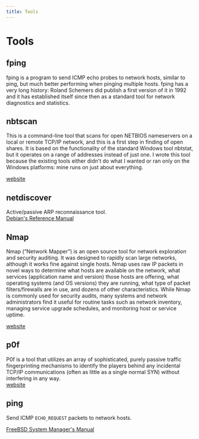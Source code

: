 ```yaml
---
title: Tools
---
```


# Tools

## fping

fping is a program to send ICMP echo probes to network hosts, similar to ping, but much better performing when pinging multiple hosts. fping has a very long history: Roland Schemers did publish a first version of it in 1992 and it has established itself since then as a standard tool for network diagnostics and statistics.

## nbtscan

This is a command-line tool that scans for open NETBIOS nameservers on a local or remote TCP/IP network, and this is a first step in finding of open shares. It is based on the functionality of the standard Windows tool nbtstat, but it operates on a range of addresses instead of just one. I wrote this tool because the existing tools either didn't do what I wanted or ran only on the Windows platforms: mine runs on just about everything.

[website](http://www.unixwiz.net/tools/nbtscan.html)

## netdiscover

Active/passive ARP reconnaissance tool.  
[Debian's Reference Manual](https://manpages.debian.org/testing/netdiscover/netdiscover.8.en.html)

## Nmap

Nmap (“Network Mapper”) is an open source tool for network exploration and security auditing. It was designed to rapidly scan large networks, although it works fine against single hosts. Nmap uses raw IP packets in novel ways to determine what hosts are available on the network, what services (application name and version) those hosts are offering, what operating systems (and OS versions) they are running, what type of packet filters/firewalls are in use, and dozens of other characteristics. While Nmap is commonly used for security audits, many systems and network administrators find it useful for routine tasks such as network inventory, managing service upgrade schedules, and monitoring host or service uptime.

[website](https://nmap.org/)

## p0f

P0f is a tool that utilizes an array of sophisticated, purely passive traffic fingerprinting mechanisms to identify the players behind any incidental TCP/IP communications (often as little as a single normal SYN) without interfering in any way.  
[website](https://lcamtuf.coredump.cx/p0f3/)

## ping
Send ICMP `ECHO_REQUEST` packets to network hosts.

[FreeBSD System Manager's Manual](https://www.freebsd.org/cgi/man.cgi?query=ping&sektion=8)
